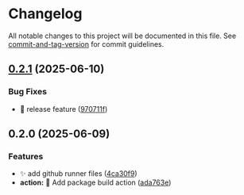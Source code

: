 <!-- @format -->

# Changelog

All notable changes to this project will be documented in this file. See [commit-and-tag-version](https://github.com/absolute-version/commit-and-tag-version) for commit guidelines.

## [0.2.1](https://github.com/tomgrv/synology-github-runner/compare/v0.2.0...v0.2.1) (2025-06-10)


### Bug Fixes

* 🐛 release feature ([970711f](https://github.com/tomgrv/synology-github-runner/commit/970711f6cbf90389a436149fb756b3256dff7d9f))

## 0.2.0 (2025-06-09)

### Features

- ✨ add github runner files ([4ca30f9](https://github.com/tomgrv/synology-github-runner/commit/4ca30f9dfa1468a316635bbd5e43b9d6db6eea37))
- **action:** :construction_worker: Add package build action ([ada763e](https://github.com/tomgrv/synology-github-runner/commit/ada763e8fb41f201d4f2f453b1243873baa4ca52))
